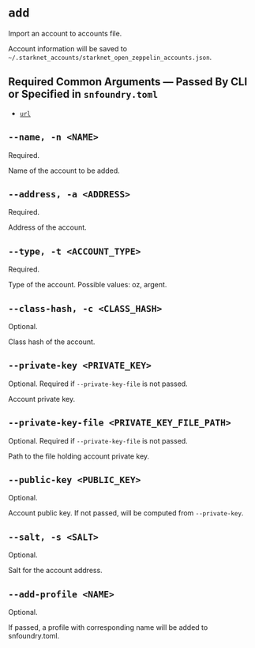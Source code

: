 # `add`
Import an account to accounts file.

Account information will be saved to `~/.starknet_accounts/starknet_open_zeppelin_accounts.json`.

## Required Common Arguments — Passed By CLI or Specified in `snfoundry.toml`

* [`url`](../common.md#--url--u-rpc_url)

## `--name, -n <NAME>`
Required.

Name of the account to be added.

## `--address, -a <ADDRESS>`
Required.

Address of the account.

## `--type, -t <ACCOUNT_TYPE>`
Required.

Type of the account. Possible values: oz, argent.

## `--class-hash, -c <CLASS_HASH>`
Optional.

Class hash of the account.

## `--private-key <PRIVATE_KEY>`
Optional. Required if `--private-key-file` is not passed.

Account private key.

## `--private-key-file <PRIVATE_KEY_FILE_PATH>`
Optional. Required if `--private-key-file` is not passed.

Path to the file holding account private key.

## `--public-key <PUBLIC_KEY>`
Optional.

Account public key.
If not passed, will be computed from `--private-key`.

## `--salt, -s <SALT>`
Optional.

Salt for the account address.

## `--add-profile <NAME>`
Optional.

If passed, a profile with corresponding name will be added to snfoundry.toml.
